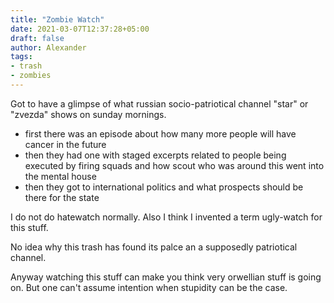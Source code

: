 ```yaml
---
title: "Zombie Watch"
date: 2021-03-07T12:37:28+05:00
draft: false
author: Alexander
tags:
- trash
- zombies
---
```


Got to have a glimpse of what russian socio-patriotical channel "star" or "zvezda" shows on sunday mornings.

- first there was an episode about how many more people will have cancer in the future
- then they had one with staged excerpts related to people being executed by firing squads and how scout who was around this went into the mental house
- then they got to international politics and what prospects should be there for the state

I do not do hatewatch normally. Also I think I invented a term ugly-watch for this stuff.

No idea why this trash has found its palce an a supposedly patriotical channel.

Anyway watching this stuff can make you think very orwellian stuff is going on.
But one can't assume intention when stupidity can be the case.
